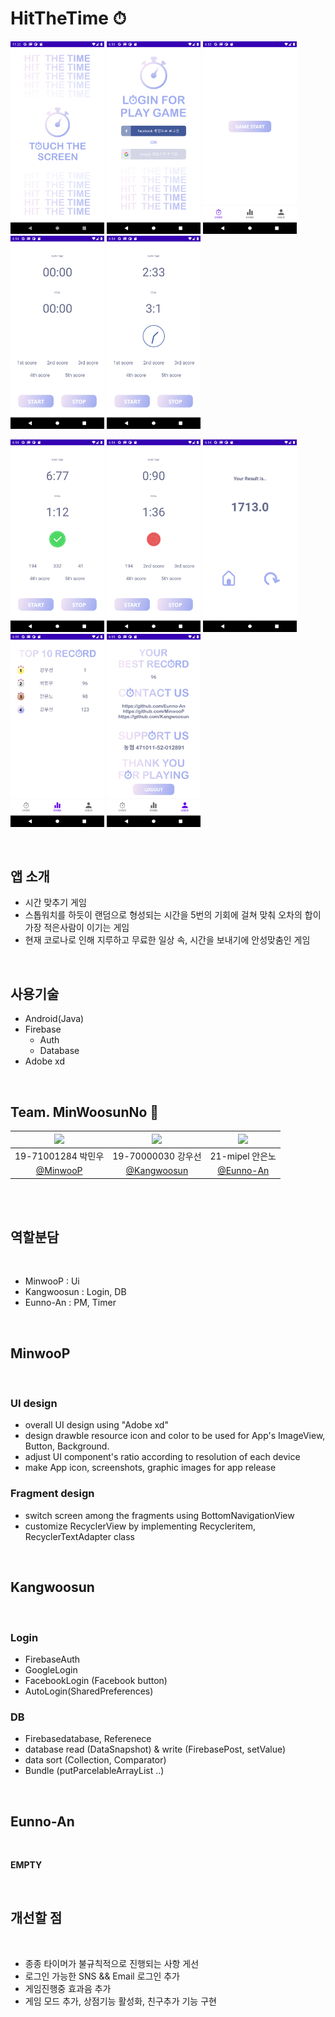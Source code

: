 # HitTheTime ⏱

<img src="./images/Hitthetime_MainActivity.png" width="150"/> <img src="./images/Hitthetime_LoginActivity.png" width="150"/> <img src="./images/Hitthetime_GameFragment.png" width="150"/> <img src="./images/Hitthetime_GameStart.png" width="150"/> <img src="./images/Hitthetime_GameInside.png" width="150"/>

<img src="./images/Hitthetime_GameCorrect.png" width="150"/> <img src="./images/Hitthetime_GameWrong.png" width="150"/> <img src="./images/Hitthetime_GameResult.png" width="150"/> <img src="./images/Hitthetime_RankFragment.png" width="150"/> <img src="./images/Hitthetime_UserFragment.png" width="150"/>

<br>

## 앱 소개

- 시간 맞추기 게임
- 스톱워치를 하듯이 랜덤으로 형성되는 시간을 5번의 기회에 걸쳐 맞춰 오차의 합이 가장 적은사람이 이기는 게임
- 현재 코로나로 인해 지루하고 무료한 일상 속, 시간을 보내기에 안성맞춤인 게임

<br>

## 사용기술

- Android(Java)
- Firebase
  - Auth
  - Database
- Adobe xd

<br>

## Team. MinWoosunNo 🧸

|<img src="https://avatars3.githubusercontent.com/u/31370590?s=400&u=69c8ca79448ddcdb787ed5613f9c9cf5f7467995&v=4" width=300/>|<img src="https://avatars3.githubusercontent.com/u/29699207?s=460&u=9cb648ac080b2f5979e9194d56c25692ec224972&v=4" width=300/>|<img src="https://avatars3.githubusercontent.com/u/33450365?s=400&u=6687a66d2bb5bc347ece566d33cdda9d8f5a7657&v=4" width=300/>|
|:-:|:-:|:-:|
|19-71001284 박민우|19-70000030 강우선|21-mipel 안은노|
| [@MinwooP](https://github.com/MinwooP) | [@Kangwoosun](https://github.com/Kangwoosun) | [@Eunno-An](https://github.com/Eunno-An)

<br>

<br>

## 역할분담

<br>

 - MinwooP : Ui
 - Kangwoosun : Login, DB
 - Eunno-An : PM, Timer

<br>

## MinwooP
<br>

### UI design
 - overall UI design using "Adobe xd"
 - design drawble resource icon and color to be used for App's ImageView, Button, Background.
 - adjust UI component's ratio according to resolution of each device
 - make App icon, screenshots, graphic images for app release


### Fragment design
 - switch screen among the fragments using BottomNavigationView
 - customize RecyclerView by implementing Recycleritem, RecyclerTextAdapter class

<br>


## Kangwoosun

<br>

### Login
 - FirebaseAuth
 - GoogleLogin
 - FacebookLogin (Facebook button)
 - AutoLogin(SharedPreferences)


### DB
 - Firebasedatabase, Referenece
 - database read (DataSnapshot) & write (FirebasePost, setValue)
 - data sort (Collection, Comparator)
 - Bundle (putParcelableArrayList ..)

<br>

## Eunno-An

<br>

**EMPTY**


<br>

## 개선할 점

<br>

 - 종종 타이머가 불규칙적으로 진행되는 사항 게선
 - 로그인 가능한 SNS && Email 로그인 추가
 - 게임진행중 효과음 추가
 - 게임 모드 추가, 상점기능 활성화, 친구추가 기능 구현


